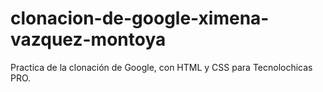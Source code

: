 # clonacion-de-google-ximena-vazquez-montoya
Practica de la clonación de Google, con HTML y CSS para Tecnolochicas PRO.
